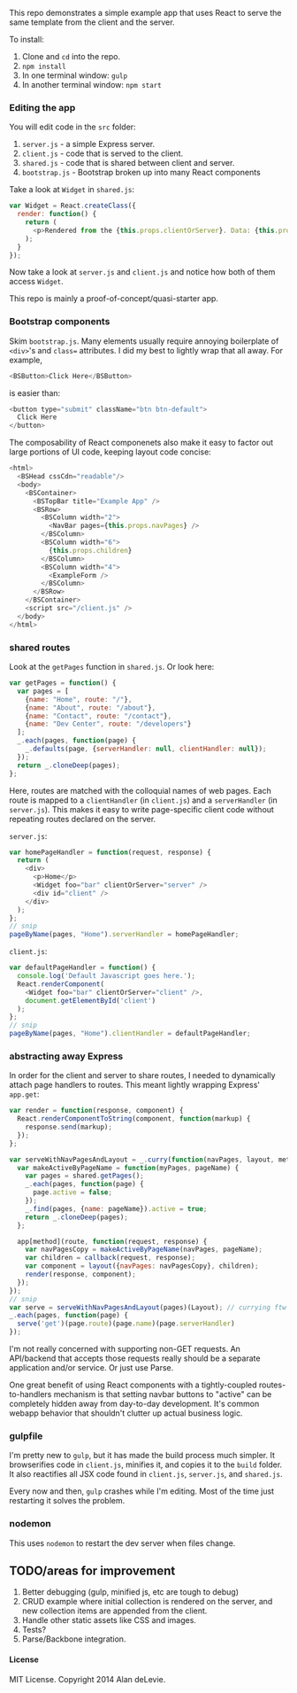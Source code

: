 This repo demonstrates a simple example app that uses React to serve the same template from the client and the server.

To install:

1. Clone and `cd` into the repo.
2. `npm install`
3. In one terminal window: `gulp`
4. In another terminal window: `npm start`

### Editing the app

You will edit code in the `src` folder:

1. `server.js` - a simple Express server.
2. `client.js` - code that is served to the client.
3. `shared.js` - code that is shared between client and server.
4. `bootstrap.js` - Bootstrap broken up into many React components

Take a look at `Widget` in `shared.js`:

```javascript
var Widget = React.createClass({
  render: function() {
    return (
      <p>Rendered from the {this.props.clientOrServer}. Data: {this.props.foo}</p>
    );
  }
});
```

Now take a look at `server.js` and `client.js` and notice how both of them access `Widget`.

This repo is mainly a proof-of-concept/quasi-starter app.

### Bootstrap components

Skim `bootstrap.js`. Many elements usually require annoying boilerplate of `<div>`'s and `class=` attributes. I did my best to lightly wrap that all away. For example, 

```javascript
<BSButton>Click Here</BSButton>
```

is easier than:

```javascript
<button type="submit" className="btn btn-default">
  Click Here
</button>
```

The composability of React componenets also make it easy to factor out large portions of UI code, keeping layout code concise:

```javascript
<html>
  <BSHead cssCdn="readable"/>
  <body>
    <BSContainer>
      <BSTopBar title="Example App" />
      <BSRow>
        <BSColumn width="2">
          <NavBar pages={this.props.navPages} />
        </BSColumn>
        <BSColumn width="6">
          {this.props.children}
        </BSColumn>
        <BSColumn width="4">
          <ExampleForm />
        </BSColumn>
      </BSRow>
    </BSContainer>
    <script src="/client.js" />
  </body>
</html>
```

### shared routes

Look at the `getPages` function in `shared.js`. Or look here:

```javascript
var getPages = function() {
  var pages = [
    {name: "Home", route: "/"},
    {name: "About", route: "/about"},
    {name: "Contact", route: "/contact"},
    {name: "Dev Center", route: "/developers"}
  ];
  _.each(pages, function(page) {
    _.defaults(page, {serverHandler: null, clientHandler: null});
  });
  return _.cloneDeep(pages);
};
```

Here, routes are matched with the colloquial names of web pages. Each route is mapped to a `clientHandler` (in `client.js`) and a `serverHandler` (in `server.js`). This makes it easy to write page-specific client code without repeating routes declared on the server.

`server.js`:
```javascript
var homePageHandler = function(request, response) {
  return (
    <div>
      <p>Home</p>
      <Widget foo="bar" clientOrServer="server" />
      <div id="client" />
    </div>
  );
};
// snip
pageByName(pages, "Home").serverHandler = homePageHandler;
```

`client.js`:
```javascript
var defaultPageHandler = function() {
  console.log('Default Javascript goes here.');
  React.renderComponent(
    <Widget foo="bar" clientOrServer="client" />,
    document.getElementById('client')
  );
};
// snip
pageByName(pages, "Home").clientHandler = defaultPageHandler;
```

### abstracting away Express

In order for the client and server to share routes, I needed to dynamically attach page handlers to routes. This meant lightly wrapping Express' `app.get`:

```javascript
var render = function(response, component) {
  React.renderComponentToString(component, function(markup) {
    response.send(markup);
  });
};

var serveWithNavPagesAndLayout = _.curry(function(navPages, layout, method, route, pageName, callback) {
  var makeActiveByPageName = function(myPages, pageName) {
    var pages = shared.getPages();
    _.each(pages, function(page) {
      page.active = false;
    });
    _.find(pages, {name: pageName}).active = true;
    return _.cloneDeep(pages);
  };

  app[method](route, function(request, response) {
    var navPagesCopy = makeActiveByPageName(navPages, pageName);
    var children = callback(request, response);
    var component = layout({navPages: navPagesCopy}, children);
    render(response, component);
  });
});
// snip
var serve = serveWithNavPagesAndLayout(pages)(Layout); // currying ftw
_.each(pages, function(page) {
  serve('get')(page.route)(page.name)(page.serverHandler)
});
```

I'm not really concerned with supporting non-GET requests. An API/backend that accepts those requests really should be a separate application and/or service. Or just use Parse.

One great benefit of using React components with a tightly-coupled routes-to-handlers mechanism is that setting navbar buttons to "active" can be completely hidden away from day-to-day development. It's common webapp behavior that shouldn't clutter up actual business logic.


### gulpfile

I'm pretty new to `gulp`, but it has made the build process much simpler. It browserifies code in `client.js`, minifies it, and copies it to the `build` folder. It also reactifies all JSX code found in `client.js`, `server.js`, and `shared.js`.

Every now and then, `gulp` crashes while I'm editing. Most of the time just restarting it solves the problem.

### nodemon

This uses `nodemon` to restart the dev server when files change.

## TODO/areas for improvement

1. Better debugging (gulp, minified js, etc are tough to debug)
2. CRUD example where initial collection is rendered on the server, and new collection items are appended from the client.
3. Handle other static assets like CSS and images.
4. Tests?
5. Parse/Backbone integration.

#### License

MIT License. 
Copyright 2014 Alan deLevie.